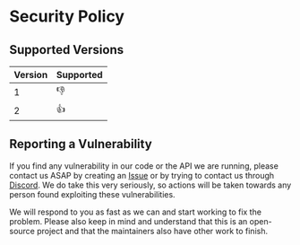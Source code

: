 # Security Policy

## Supported Versions

| Version | Supported          |
| ------- | ------------------ |
| 1       | :-1:               |
| 2       | :+1:               |

## Reporting a Vulnerability

If you find any vulnerability in our code or the API we are running, 
please contact us ASAP by creating an [Issue](https://github.com/NovelCOVID/API/issues/new) 
or by trying to contact us through [Discord](https://discord.gg/EvbMshU). 
We do take this very seriously, so actions will be taken towards any person found exploiting these vulnerabilities.

We will respond to you as fast as we can and start working to fix the problem. 
Please also keep in mind and understand that this is an open-source project and that the maintainers also have other work to finish.
